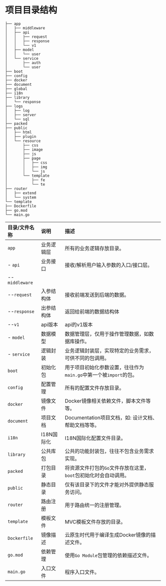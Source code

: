# 项目目录结构

```shell 
├── app
│   ├── middleware
│   ├── api
│   │   ├── request
│   │   ├── response
│   │   └── v1
│   ├── model
│   │   └── user
│   └── service
│       ├── auth
│       └── user
├── boot
├── config
├── docker
├── document
├── global
├── i18n
├── library
│   └── response
├── logs
│   ├── log
│   ├── server
│   └── sql
├── packed
├── public
│   ├── html
│   ├── plugin
│   └── resource
│       ├── css
│       ├── image
│       ├── js
│       ├── page
│       │   ├── css
│       │   ├── img
│       │   └── js
│       └── template
│           ├── fe
│           └── te
├── router
│   ├── extend
│   └── system
└── template
├── Dockerfile
├── go.mod
└── main.go
```
| 目录/文件名称  | 说明       | 描述                                                         |
| :------------- | :--------- | :----------------------------------------------------------- |
| `app`          | 业务逻辑层 | 所有的业务逻辑存放目录。                                     |
| - `api`        | 业务接口   | 接收/解析用户输入参数的入口/接口层。                         |
| --`middleware` |            |                                                              |
| --`request`    | 入参结构体 | 接收前端发送到后端的数据。                                   |
| --`response`   | 出参结构体 | 返回给前端的数据结构体                                       |
| --`v1`         | api版本    | api的v1版本                                                  |
| - `model`      | 数据模型   | 数据管理层，仅用于操作管理数据，如数据库操作。               |
| - `service`    | 逻辑封装   | 业务逻辑封装层，实现特定的业务需求，可供不同的包调用。       |
| `boot`         | 初始化包   | 用于项目初始化参数设置，往往作为`main.go`中第一个被`import`的包。 |
| `config`       | 配置管理   | 所有的配置文件存放目录。                                     |
| `docker`       | 镜像文件   | Docker镜像相关依赖文件，脚本文件等等。                       |
| `document`     | 项目文档   | Documentation项目文档，如: 设计文档、帮助文档等等。          |
| `i18n`         | I18N国际化 | I18N国际化配置文件目录。                                     |
| `library`      | 公共库包   | 公共的功能封装包，往往不包含业务需求实现。                   |
| `packed`       | 打包目录   | 将资源文件打包的`Go`文件存放在这里，`boot`包初始化时会自动调用。 |
| `public`       | 静态目录   | 仅有该目录下的文件才能对外提供静态服务访问。                 |
| `router`       | 路由注册   | 用于路由统一的注册管理。                                     |
| `template`     | 模板文件   | MVC模板文件存放的目录。                                      |
| `Dockerfile`   | 镜像描述   | 云原生时代用于编译生成Docker镜像的描述文件。                 |
| `go.mod`       | 依赖管理   | 使用`Go Module`包管理的依赖描述文件。                        |
| `main.go`      | 入口文件   | 程序入口文件。                                               |


